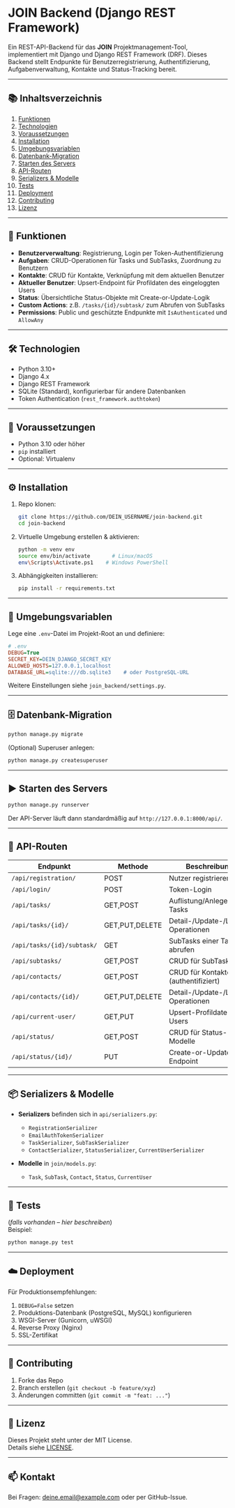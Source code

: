 # JOIN Backend (Django REST Framework)

Ein REST-API-Backend für das **JOIN** Projektmanagement-Tool, implementiert mit Django und Django REST Framework (DRF). Dieses Backend stellt Endpunkte für Benutzerregistrierung, Authentifizierung, Aufgabenverwaltung, Kontakte und Status-Tracking bereit.

---

## 📚 Inhaltsverzeichnis

1. [Funktionen](#funktionen)
2. [Technologien](#technologien)
3. [Voraussetzungen](#voraussetzungen)
4. [Installation](#installation)
5. [Umgebungsvariablen](#umgebungsvariablen)
6. [Datenbank-Migration](#datenbank-migration)
7. [Starten des Servers](#starten-des-servers)
8. [API-Routen](#api-routen)
9. [Serializers & Modelle](#serializers--modelle)
10. [Tests](#tests)
11. [Deployment](#deployment)
12. [Contributing](#contributing)
13. [Lizenz](#lizenz)

---

## 🚀 Funktionen

- **Benutzerverwaltung**: Registrierung, Login per Token-Authentifizierung
- **Aufgaben**: CRUD-Operationen für Tasks und SubTasks, Zuordnung zu Benutzern
- **Kontakte**: CRUD für Kontakte, Verknüpfung mit dem aktuellen Benutzer
- **Aktueller Benutzer**: Upsert-Endpoint für Profildaten des eingeloggten Users
- **Status**: Übersichtliche Status-Objekte mit Create-or-Update-Logik
- **Custom Actions**: z.B. `/tasks/{id}/subtask/` zum Abrufen von SubTasks
- **Permissions**: Public und geschützte Endpunkte mit `IsAuthenticated` und `AllowAny`

---

## 🛠 Technologien

- Python 3.10+
- Django 4.x
- Django REST Framework
- SQLite (Standard), konfigurierbar für andere Datenbanken
- Token Authentication (`rest_framework.authtoken`)

---

## 🔧 Voraussetzungen

- Python 3.10 oder höher
- `pip` installiert
- Optional: Virtualenv

---

## ⚙️ Installation

1. Repo klonen:
   ```bash
   git clone https://github.com/DEIN_USERNAME/join-backend.git
   cd join-backend
   ```
2. Virtuelle Umgebung erstellen & aktivieren:
   ```bash
   python -m venv env
   source env/bin/activate       # Linux/macOS
   env\Scripts\Activate.ps1    # Windows PowerShell
   ```
3. Abhängigkeiten installieren:
   ```bash
   pip install -r requirements.txt
   ```

---

## 🔑 Umgebungsvariablen

Lege eine `.env`-Datei im Projekt-Root an und definiere:

```ini
# .env
DEBUG=True
SECRET_KEY=DEIN_DJANGO_SECRET_KEY
ALLOWED_HOSTS=127.0.0.1,localhost
DATABASE_URL=sqlite:///db.sqlite3    # oder PostgreSQL-URL
```

Weitere Einstellungen siehe `join_backend/settings.py`.

---

## 🗄 Datenbank-Migration

```bash
python manage.py migrate
```

(Optional) Superuser anlegen:

```bash
python manage.py createsuperuser
```

---

## ▶️ Starten des Servers

```bash
python manage.py runserver
```

Der API-Server läuft dann standardmäßig auf `http://127.0.0.1:8000/api/`.

---

## 📡 API-Routen

| Endpunkt                   | Methode        | Beschreibung                        |
| -------------------------- | -------------- | ----------------------------------- |
| `/api/registration/`       | POST           | Nutzer registrieren                 |
| `/api/login/`              | POST           | Token-Login                         |
| `/api/tasks/`              | GET,POST       | Auflistung/Anlegen von Tasks        |
| `/api/tasks/{id}/`         | GET,PUT,DELETE | Detail-/Update-/Lösch-Operationen   |
| `/api/tasks/{id}/subtask/` | GET            | SubTasks einer Task abrufen         |
| `/api/subtasks/`           | GET,POST       | CRUD für SubTasks                   |
| `/api/contacts/`           | GET,POST       | CRUD für Kontakte (authentifiziert) |
| `/api/contacts/{id}/`      | GET,PUT,DELETE | Detail-/Update-/Lösch-Operationen   |
| `/api/current-user/`       | GET,PUT        | Upsert-Profildaten des Users        |
| `/api/status/`             | GET,POST       | CRUD für Status-Modelle             |
| `/api/status/{id}/`        | PUT            | Create-or-Update-Endpoint           |

---

## 📦 Serializers & Modelle

- **Serializers** befinden sich in `api/serializers.py`:

  - `RegistrationSerializer`
  - `EmailAuthTokenSerializer`
  - `TaskSerializer`, `SubTaskSerializer`
  - `ContactSerializer`, `StatusSerializer`, `CurrentUserSerializer`

- **Modelle** in `join/models.py`:

  - `Task`, `SubTask`, `Contact`, `Status`, `CurrentUser`

---

## 🧪 Tests

(*falls vorhanden – hier beschreiben*)  
Beispiel:

```bash
python manage.py test
```

---

## ☁️ Deployment

Für Produktionsempfehlungen:

1. `DEBUG=False` setzen
2. Produktions-Datenbank (PostgreSQL, MySQL) konfigurieren
3. WSGI-Server (Gunicorn, uWSGI)
4. Reverse Proxy (Nginx)
5. SSL-Zertifikat

---

## 🤝 Contributing

1. Forke das Repo
2. Branch erstellen (`git checkout -b feature/xyz`)
3. Änderungen committen (`git commit -m "feat: ..."`)

---

## 📄 Lizenz

Dieses Projekt steht unter der MIT License.  
Details siehe [LICENSE](./LICENSE).

---

## 📫 Kontakt

Bei Fragen: <deine.email@example.com> oder per GitHub-Issue.
